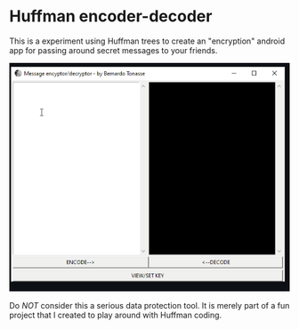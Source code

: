 # Huffman encoder-decoder

This is a experiment using Huffman trees to create an "encryption" android app for passing around secret messages to your friends.

![Demo](https://github.com/btonasse/HuffEncoderDecoder/blob/master/desktop/demo/demo.gif)

Do *NOT* consider this a serious data protection tool. It is merely part of a fun project that I created to play around with Huffman coding.
